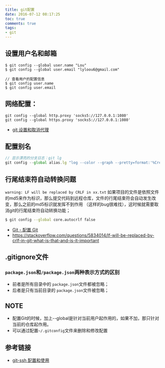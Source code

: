 ```yaml
---
title: git配置
date: 2016-07-12 08:17:25
toc: true
comments: true
tags:
- git
---
```


## 设置用户名和邮箱
```
$ git config --global user.name "Lou"
$ git config --global user.email "lyloou6@gmail.com"

// 查看用户的配置信息
$ git config user.name
$ git config user.email
```

## 网络配置：
```
git config --global http.proxy 'socks5://127.0.0.1:1080'
git config --global https.proxy 'socks5://127.0.0.1:1080'
```
- [git 设置和取消代理](https://gist.github.com/laispace/666dd7b27e9116faece6)

## 配置别名
``` js
// 显示漂亮的分支日志：git lg
git config --global alias.lg "log --color --graph --pretty=format:'%Cred%h%Creset -%C(yellow)%d%Creset %s %Cgreen(%cr) %C(bold blue)<%an>%Creset' --abbrev-commit"
```

## 行尾结束符自动转换问题
`warning: LF will be replaced by CRLF in xx.txt`
如果项目的文件是依照文件的md5来作为标识，那么提交代码到远程仓库，文件的行尾结束符会自动发生改变，那么之前的md5标识就发挥不到作用
（这样的bug很难找），这时候就需要取消git的行尾结束符自动转换功能；
```sh
$ git config --global core.autocrlf false
```
- [Git - 配置 Git](https://git-scm.com/book/zh/v1/%E8%87%AA%E5%AE%9A%E4%B9%89-Git-%E9%85%8D%E7%BD%AE-Git#格式化与空白)
- https://stackoverflow.com/questions/5834014/lf-will-be-replaced-by-crlf-in-git-what-is-that-and-is-it-important

## .gitignore文件
### `package.json`和`/package.json`两种表示方式的区别
- 前者是所有目录中的 `package.json`文件都被忽略；
- 后者是只有当前目录的 `package.json`文件被忽略；

  
## NOTE
- 配置Git的时候，加上--global是针对当前用户起作用的，如果不加，那只针对当前的仓库起作用。
- 可以通过配置`~/.gitconfig`文件来删除和修改配置

## 参考链接
- [git-ssh 配置和使用](https://segmentfault.com/a/1190000002645623)
